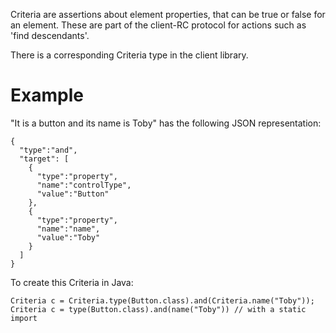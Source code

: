 Criteria are assertions about element properties, that can be true or false for an element. These are part of the client-RC protocol for actions such as 'find descendants'.

There is a corresponding Criteria type in the client library.

# Example #
"It is a button and its name is Toby" has the following JSON representation:
```
{
  "type":"and",
  "target": [
    {
      "type":"property",
      "name":"controlType",
      "value":"Button"
    },
    {
      "type":"property",
      "name":"name",
      "value":"Toby"
    }
  ]
}
```

To create this Criteria in Java:
```
Criteria c = Criteria.type(Button.class).and(Criteria.name("Toby"));
Criteria c = type(Button.class).and(name("Toby")) // with a static import
```